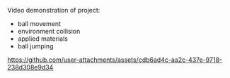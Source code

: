 Video demonstration of project:
- ball movement
- environment collision
- applied materials
- ball jumping


https://github.com/user-attachments/assets/cdb6ad4c-aa2c-437e-9718-238d308e9d34


